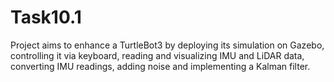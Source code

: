 # Task10.1
Project aims to enhance a TurtleBot3 by deploying its simulation on Gazebo, controlling it via keyboard, reading and visualizing IMU and LiDAR data, converting IMU readings, adding noise and implementing a Kalman filter.
